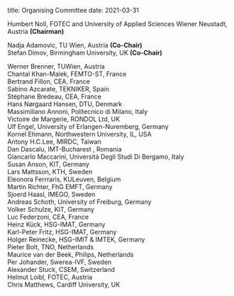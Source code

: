 title: Organising Committee
date: 2021-03-31

Humbert Noll, FOTEC and University of Applied Sciences Wiener Neustadt, Austria **(Chairman)**  
  
Nadja Adamovic, TU Wien, Austria **(Co-Chair)**  
Stefan Dimov, Birmingham University, UK **(Co-Chair)**  

Werner Brenner, TUWien, Austria  
Chantal Khan-Malek, FEMTO-ST, France  
Bertrand Fillon, CEA, France  
Sabino Azcarate, TEKNIKER, Spain  
Stéphane Bredeau, CEA, France  
Hans Nørgaard Hansen, DTU, Denmark  
Massimiliano Annoni, Politecnico di Milano, Italy  
Victoire de Margerie, RONDOL Ltd, UK  
Ulf Engel, University of Erlangen-Nuremberg, Germany  
Kornel Ehmann, Northwestern University, IL, USA  
Antony H.C.Lee, MIRDC, Taiwan  
Dan Dascalu, IMT-Bucharest , Romania  
Giancarlo Maccarini, Università Degli Studi Di Bergamo, Italy    
Susan Anson, KIT, Germany  
Lars Mattsson, KTH, Sweden   
Eleonora Ferrraris, KULeuven, Belgium  
Martin Richter, FhG EMFT, Germany  
Sjoerd Haasl, IMEGO, Sweden  
Andreas Schoth, University of Freiburg, Germany  
Volker Schulze, KIT, Germany  
Luc Federzoni, CEA, France  
Heinz Kück, HSG-IMAT, Germany  
Karl-Peter Fritz, HSG-IMAT, Germany  
Holger Reinecke,  HSG-IMIT & IMTEK, Germany  
Pieter Bolt, TNO, Netherlands  
Maurice van der Beek, Philips, Netherlands  
Per Johander, Swerea-IVF, Sweden  
Alexander Stuck, CSEM, Switzerland  
Helmut Loibl, FOTEC, Austria  
Chris Matthews, Cardiff University, UK